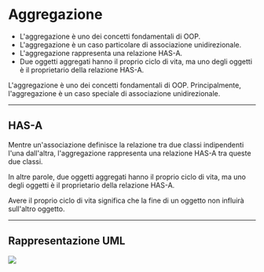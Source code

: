# Aggregazione

* L'aggregazione è uno dei concetti fondamentali di OOP.
* L'aggregazione è un caso particolare di associazione unidirezionale.
* L'aggregazione rappresenta una relazione HAS-A.
* Due oggetti aggregati hanno il proprio ciclo di vita, ma uno degli oggetti è il proprietario della relazione HAS-A.

L'aggregazione è uno dei concetti fondamentali di OOP. Principalmente, l'aggregazione è un caso speciale di associazione unidirezionale. 

---

## HAS-A

Mentre un'associazione definisce la relazione tra due classi indipendenti l'una dall'altra, l'aggregazione rappresenta una relazione HAS-A tra queste due classi. 

In altre parole, due oggetti aggregati hanno il proprio ciclo di vita, ma uno degli oggetti è il proprietario della relazione HAS-A. 

Avere il proprio ciclo di vita significa che la fine di un oggetto non influirà sull'altro oggetto.

---

## Rappresentazione UML

![](./img/../../../../01Programma/06_classi_base/aggregazione-composizione-associazione.png)